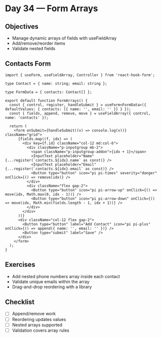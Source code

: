 # Day 34 — Form Arrays

## Objectives
- Manage dynamic arrays of fields with useFieldArray
- Add/remove/reorder items
- Validate nested fields

## Contacts Form
```tsx
import { useForm, useFieldArray, Controller } from 'react-hook-form';

type Contact = { name: string; email: string };

type FormData = { contacts: Contact[] };

export default function FormArrays() {
  const { control, register, handleSubmit } = useForm<FormData>({ defaultValues: { contacts: [{ name: '', email: '' }] } });
  const { fields, append, remove, move } = useFieldArray({ control, name: 'contacts' });

  return (
    <form onSubmit={handleSubmit((v) => console.log(v))} className="grid">
      {fields.map((f, idx) => (
        <div key={f.id} className="col-12 md:col-6">
          <div className="p-inputgroup mb-2">
            <span className="p-inputgroup-addon">{idx + 1}</span>
            <InputText placeholder="Name" {...register(`contacts.${idx}.name` as const)} />
            <InputText placeholder="Email" {...register(`contacts.${idx}.email` as const)} />
            <Button type="button" icon="pi pi-times" severity="danger" onClick={() => remove(idx)} />
          </div>
          <div className="flex gap-2">
            <Button type="button" icon="pi pi-arrow-up" onClick={() => move(idx, Math.max(0, idx - 1))} />
            <Button type="button" icon="pi pi-arrow-down" onClick={() => move(idx, Math.min(fields.length - 1, idx + 1))} />
          </div>
        </div>
      ))}
      <div className="col-12 flex gap-2">
        <Button type="button" label="Add Contact" icon="pi pi-plus" onClick={() => append({ name: '', email: '' })} />
        <Button type="submit" label="Save" />
      </div>
    </form>
  );
}
```

## Exercises
- Add nested phone numbers array inside each contact
- Validate unique emails within the array
- Drag-and-drop reordering with a library

## Checklist
- [ ] Append/remove work
- [ ] Reordering updates values
- [ ] Nested arrays supported
- [ ] Validation covers array rules